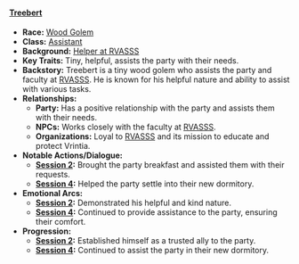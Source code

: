 #### **[Treebert](/characters/treebert)**  
- **Race:** [Wood Golem](/races/wood-golem)  
- **Class:** [Assistant](/classes/assistant)  
- **Background:** [Helper at RVASSS](/backgrounds/helper-at-rvasss)  
- **Key Traits:** Tiny, helpful, assists the party with their needs.  
- **Backstory:** Treebert is a tiny wood golem who assists the party and faculty at [RVASSS](/locations/rvasss). He is known for his helpful nature and ability to assist with various tasks.  
- **Relationships:**  
  - **Party:** Has a positive relationship with the party and assists them with their needs.  
  - **NPCs:** Works closely with the faculty at [RVASSS](/locations/rvasss).  
  - **Organizations:** Loyal to [RVASSS](/locations/rvasss) and its mission to educate and protect Vrintia.  
- **Notable Actions/Dialogue:**  
  - **[Session 2](/session/session-2):** Brought the party breakfast and assisted them with their requests.  
  - **[Session 4](/session/session-4):** Helped the party settle into their new dormitory.  
- **Emotional Arcs:**  
  - **[Session 2](/session/session-2):** Demonstrated his helpful and kind nature.  
  - **[Session 4](/session/session-4):** Continued to provide assistance to the party, ensuring their comfort.  
- **Progression:**  
  - **[Session 2](/session/session-2):** Established himself as a trusted ally to the party.  
  - **[Session 4](/session/session-4):** Continued to assist the party in their new dormitory.  
